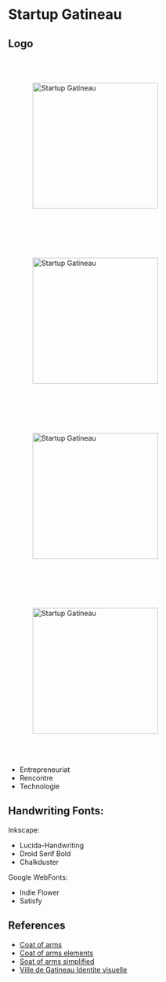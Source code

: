 # Startup Gatineau

## Logo

<img src="https://raw.github.com/daneroo/StartupGatineau-logo/master/blason2.png"  width="256" alt="Startup Gatineau" style="margin:50px; align:left">
<img src="https://raw.github.com/daneroo/StartupGatineau-logo/master/blason1.png"  width="256" alt="Startup Gatineau" style="margin:50px; align:right">
<br>
<img src="https://raw.github.com/daneroo/StartupGatineau-logo/master/ebauche2.png"  width="256" alt="Startup Gatineau" style="margin:50px; align:left">
<img src="https://raw.github.com/daneroo/StartupGatineau-logo/master/ebauche1.png"  width="256" alt="Startup Gatineau" style="margin:50px; align:right">
<br>

* Entrepreneuriat
* Rencontre
* Technologie

## Handwriting Fonts: 

Inkscape:

* Lucida-Handwriting
* Droid Serif Bold
* Chalkduster

Google WebFonts:

* Indie Flower
* Satisfy

## References

* [Coat of arms](http://commons.wikimedia.org/wiki/Category:SVG_coats_of_arms)
* [Coat of arms elements](http://commons.wikimedia.org/wiki/Category:SVG_coat_of_arms_elements)
* [Soat of arms simplified](http://commons.wikimedia.org/wiki/Category:SVG_simplified_Coats_of_Arms)
* [Ville de Gatineau Identite visuelle](http://www.gatineau.ca/docs/la_ville/identite_visuelle/guide_normes_graphiques.pdf)